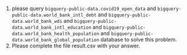 1. please query `bigquery-public-data.covid19_open_data` and `bigquery-public-data.world_bank_intl_debt` and `bigquery-public-data.world_bank_wdi` and `bigquery-public-data.world_bank_intl_education` and `bigquery-public-data.world_bank_health_population` and `bigquery-public-data.world_bank_global_population` database to solve this problem.
2. Please complete the file result.csv with your answer.